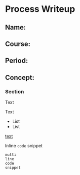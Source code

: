 # Process Writeup

## Name: 
## Course: 
## Period: 
## Concept: 

### Section

Text

Text

* List
* List

[text](URL)

Inline `code` snippet

```language
multi
line
code
snippet
```